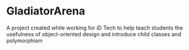 # GladiatorArena
A project created while working for iD Tech to help teach students the usefulness of object-oriented design and introduce child classes and polymorphism
